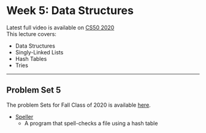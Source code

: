 # Week 5: Data Structures

Latest full video is available on [CS50 2020](https://cs50.harvard.edu/x/2020/weeks/5/)  
This lecture covers:  

- Data Structures
- Singly-Linked Lists
- Hash Tables
- Tries

***

## Problem Set 5

The problem Sets for Fall Class of 2020 is available [here](https://cs50.harvard.edu/x/2020/psets/5/).  

- [Speller](https://cs50.harvard.edu/x/2020/psets/5/speller/)
  - A program that spell-checks a file using a hash table
